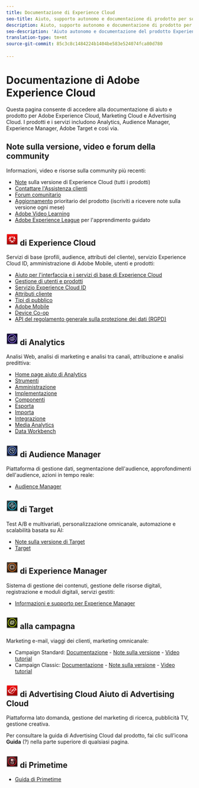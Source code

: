 ```yaml
---
title: Documentazione di Experience Cloud
seo-title: Aiuto, supporto autonomo e documentazione di prodotto per soluzioni, servizi di base e piattaforme in Adobe Experience Cloud.
description: Aiuto, supporto autonomo e documentazione di prodotto per soluzioni, servizi di base e piattaforme in Adobe Experience Cloud.
seo-description: 'Aiuto autonomo e documentazione del prodotto Experience Cloud. '
translation-type: tm+mt
source-git-commit: 85c3c8c1484224b1404be583e524074fca80d780

---
```



# Documentazione di Adobe Experience Cloud

Questa pagina consente di accedere alla documentazione di aiuto e prodotto per Adobe Experience Cloud, Marketing Cloud e Advertising Cloud. I prodotti e i servizi includono Analytics, Audience Manager, Experience Manager, Adobe Target e così via.

## Note sulla versione, video e forum della community

Informazioni, video e risorse sulla community più recenti:

* [Note](https://docs.adobe.com/content/help/en/release-notes/experience-cloud/current.html) sulla versione di Experience Cloud (tutti i prodotti)
* [Contattare l'Assistenza clienti](https://helpx.adobe.com/contact/enterprise-support.ec.html)
* [Forum comunitario](https://forums.adobe.com/community/experience-cloud)
* [Aggiornamento](https://www.adobe.com/subscription/priority-product-update.html) prioritario del prodotto (iscriviti a ricevere note sulla versione ogni mese)
* [Adobe Video Learning](https://helpx.adobe.com/experience-cloud/tutorials.html)
* [Adobe Experience League](https://landing.adobe.com/experience-league/) per l'apprendimento guidato

## ![Aiuto](assets/experience_cloud_appicon_32.png) di Experience Cloud

Servizi di base (profili, audience, attributi del cliente), servizio Experience Cloud ID, amministrazione di Adobe Mobile, utenti e prodotti:

* [Aiuto per l'interfaccia e i servizi di base di Experience Cloud](https://docs.adobe.com/content/help/en/core-services/interface/experience-cloud.html)
* [Gestione di utenti e prodotti](https://docs.adobe.com/content/help/en/core-services/interface/manage-users-and-products/admin-getting-started.html)
* [Servizio Experience Cloud ID](https://docs.adobe.com/content/help/en/id-service/using/home.html)
* [Attributi cliente](https://docs.adobe.com/content/help/en/core-services/interface/customer-attributes/attributes.html)
* [Tipi di pubblico](https://docs.adobe.com/content/help/en/core-services/interface/audiences/audience-library.html)
* [Adobe Mobile](https://docs.adobe.com/content/help/en/mobile-services/using/home.html)
* [Device Co-op](https://docs.adobe.com/content/help/en/device-co-op/using/home.html)
* [API del regolamento generale sulla protezione dei dati (RGPD)](https://www.adobe.io/apis/experiencecloud/gdpr.html)

## ![Aiuto](assets/mc_analytics_32.png) di Analytics

Analisi Web, analisi di marketing e analisi tra canali, attribuzione e analisi predittiva:

* [Home page aiuto di Analytics](https://docs.adobe.com/content/help/en/analytics/landing/home.html)
* [Strumenti](https://docs.adobe.com/content/help/en/analytics/analyze/home.html)
* [Amministrazione](https://docs.adobe.com/content/help/en/analytics/admin/home.html)
* [Implementazione](https://docs.adobe.com/content/help/en/analytics/implementation/home.html)
* [Componenti](https://docs.adobe.com/content/help/en/analytics/components/home.html)
* [Esporta](https://docs.adobe.com/content/help/en/analytics/export/home.html)
* [Importa](https://docs.adobe.com/content/help/en/analytics/import/home.html)
* [Integrazione](https://docs.adobe.com/content/help/en/analytics/integration/home.html)
* [Media Analytics](https://docs.adobe.com/content/help/en/media-analytics/using/media-overview.html)
* [Data Workbench](https://marketing.adobe.com/resources/help/en_US/insight/)

## ![Guida](assets/mc_audiencemanager_32.png) di Audience Manager

Piattaforma di gestione dati, segmentazione dell'audience, approfondimenti dell'audience, azioni in tempo reale:

* [Audience Manager](https://docs.adobe.com/content/help/en/audience-manager/user-guide/aam-home.html)

## ![Aiuto](assets/mc_target_32.png) di Target

Test A/B e multivariati, personalizzazione omnicanale, automazione e scalabilità basata su AI:

* [Note sulla versione di Target](https://docs.adobe.com/content/help/en/target/using/release-notes/release-notes.html)
* [Target](https://docs.adobe.com/content/help/en/target/using/target-home.html)

## ![Aiuto](assets/mc_experiencemanager_32.png) di Experience Manager

Sistema di gestione dei contenuti, gestione delle risorse digitali, registrazione e moduli digitali, servizi gestiti:

* [Informazioni e supporto per Experience Manager](https://helpx.adobe.com/support/experience-manager.html)

## ![Guida](assets/mc_campaign_32.png) alla campagna

Marketing e-mail, viaggi dei clienti, marketing omnicanale:

* Campaign Standard: [Documentazione](https://helpx.adobe.com/support/campaign/standard.html) - [Note sulla versione](https://docs.adobe.com/content/help/en/campaign-standard/using/release-notes/release-notes.html) - [Video tutorial](https://docs.adobe.com/content/help/en/campaign-learn/campaign-standard-tutorials/overview.html)
* Campaign Classic: [Documentazione](https://helpx.adobe.com/support/campaign/classic.html) - [Note sulla versione](https://docs.campaign.adobe.com/doc/AC/en/RN.html) - [Video tutorial](https://docs.adobe.com/content/help/en/campaign-learn/campaign-classic-tutorials/overview.html)

## ![Aiuto](assets/advertisingcloud_appicon_32.png) di Advertising Cloud Aiuto di Advertising Cloud

Piattaforma lato domanda, gestione del marketing di ricerca, pubblicità TV, gestione creativa.

Per consultare la guida di Advertising Cloud dal prodotto, fai clic sull’icona **Guida** (?) nella parte superiore di qualsiasi pagina.

## ![Guida](assets/primetime_app_32.png) di Primetime

* [Guida di Primetime](http://help.adobe.com/en_US/primetime/)
